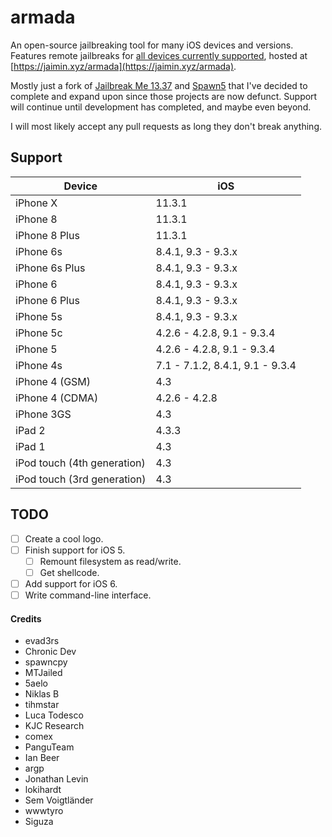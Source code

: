 # armada
An open-source jailbreaking tool for many iOS devices and versions. Features remote jailbreaks for [all devices currently supported](https://github.com/jaim1n/armada/#support), hosted at [https://jaimin.xyz/armada](https://jaimin.xyz/armada).

Mostly just a fork of [Jailbreak Me 13.37](https://github.com/MTJailed/jailbreakme) and [Spawn5](https://github.com/BlekShader/spawn5) that I've decided to complete and expand upon since those projects are now defunct. Support will continue until development has completed, and maybe even beyond.

I will most likely accept any pull requests as long they don't break anything.

## Support
| Device                      | iOS           |
|-----------------------------|---------------|
| iPhone X                    | 11.3.1        |
| iPhone 8                    | 11.3.1        |
| iPhone 8 Plus               | 11.3.1        |
| iPhone 6s                   | 8.4.1, 9.3 - 9.3.x |
| iPhone 6s Plus              | 8.4.1, 9.3 - 9.3.x |
| iPhone 6                    | 8.4.1, 9.3 - 9.3.x |
| iPhone 6 Plus               | 8.4.1, 9.3 - 9.3.x |
| iPhone 5s                   | 8.4.1, 9.3 - 9.3.x |
| iPhone 5c                   | 4.2.6 - 4.2.8, 9.1 - 9.3.4 |
| iPhone 5                    | 4.2.6 - 4.2.8, 9.1 - 9.3.4 |
| iPhone 4s                   | 7.1 - 7.1.2, 8.4.1, 9.1 - 9.3.4 |
| iPhone 4 (GSM)              | 4.3           |
| iPhone 4 (CDMA)             | 4.2.6 - 4.2.8 |
| iPhone 3GS                  | 4.3           |
| iPad 2                      | 4.3.3         |
| iPad 1                      | 4.3           |
| iPod touch (4th generation) | 4.3           |
| iPod touch (3rd generation) | 4.3           |

## TODO
- [ ] Create a cool logo.
- [ ] Finish support for iOS 5.
  - [ ] Remount filesystem as read/write.
  - [ ] Get shellcode.
- [ ] Add support for iOS 6.
- [ ] Write command-line interface.

#### Credits
- evad3rs
- Chronic Dev
- spawncpy
- MTJailed
- 5aelo
- Niklas B
- tihmstar
- Luca Todesco
- KJC Research
- comex
- PanguTeam
- Ian Beer
- argp
- Jonathan Levin
- lokihardt
- Sem Voigtländer
- wwwtyro
- Siguza
